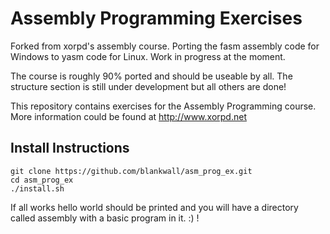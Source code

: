 Assembly Programming Exercises
==============================

Forked from xorpd's assembly course. Porting the fasm assembly code for Windows to yasm code for Linux. Work in progress at the moment.

The course is roughly 90% ported and should be useable by all. The structure section is still under development but all others are done!

This repository contains exercises for the Assembly Programming course.
More information could be found at http://www.xorpd.net


## Install Instructions

```
git clone https://github.com/blankwall/asm_prog_ex.git
cd asm_prog_ex
./install.sh
```

If all works hello world should be printed and you will have a directory called assembly with a basic program in it. :) !
